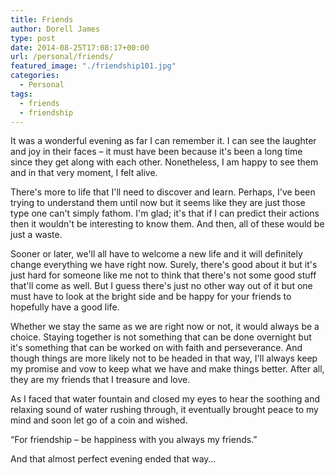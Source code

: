 ```yaml
---
title: Friends
author: Dorell James
type: post
date: 2014-08-25T17:08:17+00:00
url: /personal/friends/
featured_image: "./friendship101.jpg"
categories:
  - Personal
tags:
  - friends
  - friendship
---
```


It was a wonderful evening as far I can remember it. I can see the laughter and joy in their faces &#8211; it must have been because it's been a long time since they get along with each other. Nonetheless, I am happy to see them and in that very moment, I felt alive.

There's more to life that I'll need to discover and learn. Perhaps, I've been trying to understand them until now but it seems like they are just those type one can't simply fathom. I'm glad; it's that if I can predict their actions then it wouldn't be interesting to know them. And then, all of these would be just a waste.

Sooner or later, we'll all have to welcome a new life and it will definitely change everything we have right now. Surely, there's good about it but it's just hard for someone like me not to think that there's not some good stuff that'll come as well. But I guess there's just no other way out of it but one must have to look at the bright side and be happy for your friends to hopefully have a good life.

Whether we stay the same as we are right now or not, it would always be a choice. Staying together is not something that can be done overnight but it's something that can be worked on with faith and perseverance. And though things are more likely not to be headed in that way, I'll always keep my promise and vow to keep what we have and make things better. After all, they are my friends that I treasure and love.

As I faced that water fountain and closed my eyes to hear the soothing and relaxing sound of water rushing through, it eventually brought peace to my mind and soon let go of a coin and wished.

&#8220;For friendship &#8211; be happiness with you always my friends.&#8221;

And that almost perfect evening ended that way&#8230;
